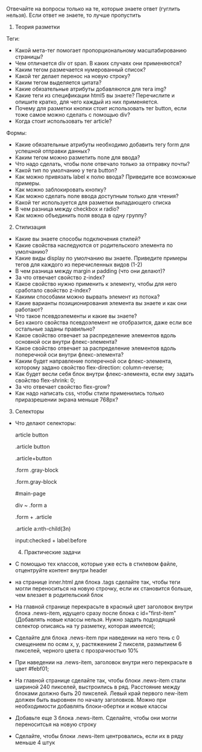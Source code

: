 Отвечайте на вопросы только на те, которые знаете ответ (гуглить нельзя). Если ответ не знаете, то лучше пропустить

1. Теория разметки

Теги:
- Какой мета-тег помогает пропорциональному масштабированию страницы?
- Чем отличается div от span. В каких случаях они применяются?
- Каким тегом размечается нумерованный список?
- Какой тег делает перенос на новую строку?
- Каким тегом выделяется цитата?
- Какие обязательные атрибуты добавляются для тега img?
- Какие теги из спецификации html5 вы знаете? Перечислите и опишите кратко, для чего каждый из них применяется.
- Почему для разметки кнопки стоит использовать тег button, если тоже самое можно сделать с помощью div?
- Когда стоит использовать тег article?

Формы:

- Какие обязательные атрибуты необходимо добавить тегу form для успешной отправки данных?
- Каким тегом можно разметить поле для ввода?
- Что надо сделать, чтобы поле отвечало только за отправку почты?
- Какой тип по умолчанию у тега button?
- Как можно привязать label к полю ввода? Приведите все возможные примеры.
- Как можно заблокировать кнопку?
- Как можно сделать поле ввода доступным только для чтения?
- Какой тег используется для разметки выпадающего списка
- В чем разница между checkbox и radio?
- Как можно объединить поля ввода в одну группу?

2. Стилизация

- Какие вы знаете способы подключения стилей?
- Какие свойства наследуются от родительского элемента по умолчанию?
- Какие виды display по умолчанию вы знаете. Приведите примеры тегов для каждого из перечисленных видов (1-2)
- В чем разница между margin и padding (что они делают)?
- За что отвечает свойство z-index?
- Какое свойство нужно применить к элементу, чтобы для него сработало свойство z-index?
- Какими способами можно вырвать элемент из потока?
- Какие варианты позиционирования элемента вы знаете и как они работают?
- Что такое псевдоэлементы и какие вы знаете?
- Без какого свойства псевдоэлемент не отобразится, даже если все остальные заданы правильно?
- Какое свойство отвечает за распределение элементов вдоль основной оси внутри флекс-элемента?
- Какое свойство отвечает за распределение элементов вдоль поперечной оси внутри флекс-элемента?
- Каким будет направление поперечной оси флекс-элемента, которому задано свойство flex-direction: column-reverse;
- Как будет весли себя блок внутри флекс-элемента, если ему задать свойство flex-shrink: 0;
- За что отвечает свойство flex-grow?
- Как надо написать css, чтобы стили применились только приразрешении экрана меньше 768px?

3. Селекторы

- Что делают селекторы:

  article button

  .article button

  .article+button

  .form .gray-block

  .form.gray-block

  #main-page

  div ~ .form a

  .form + .article

  .article a:nth-child(3n)

  input:checked + label:before

  4. Практические задачи

- С помощью тех классов, которые уже есть в стилевом файле, отцентруйте контент внутри header
- на странице inner.html для блока .tags сделайте так, чтобы теги могли переноситься на новую строчку, если их становится больше, чем влезает в родительский блок
- На главной странице перекрасьте в красный цвет заголовок внутри блока .news-item, идущего сразу после блока с id="first-item" (Добавлять новые классы нельзя. Нужно задать подходящий селектор описаясь на ту разметку, которая имеется);
- Сделайте для блока .news-item при наведении на него тень с 0 смещением по осям x, y, растяжением 2 пикселя, размытием 6 пикселей, черного цвета с прозрачностью 10%
- При наведении на .news-item, заголовок внутри него перекрасьте в цвет #febf01;
- На главной странице сделайте так, чтобы блоки .news-item стали шириной 240 пикселей, выстроились в ряд. Расстояние между блоками должно быть 20 пикселей. Левый край первого new-item должен быть выровнен по началу заголовков. Можно при необходимости добавлять блоки-обертки и новые классы
- Добавьте еще 3 блока .news-item. Сделайте, чтобы они могли переноситсья на новую строку
- Сделайте, чтобы блоки .news-item центровались, если их в ряду меньше 4 штук